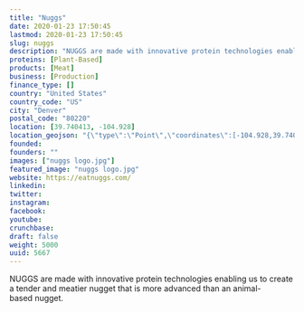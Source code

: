 ```yaml
---
title: "Nuggs"
date: 2020-01-23 17:50:45
lastmod: 2020-01-23 17:50:45
slug: nuggs
description: "NUGGS are made with innovative protein technologies enabling us to create a tender and meatier nugget that is more advanced than an animal-based nugget."
proteins: [Plant-Based]
products: [Meat]
business: [Production]
finance_type: []
country: "United States"
country_code: "US"
city: "Denver"
postal_code: "80220"
location: [39.740413, -104.928]
location_geojson: "{\"type\":\"Point\",\"coordinates\":[-104.928,39.740413]}"
founded: 
founders: ""
images: ["nuggs logo.jpg"]
featured_image: "nuggs logo.jpg"
website: https://eatnuggs.com/
linkedin: 
twitter: 
instagram: 
facebook: 
youtube: 
crunchbase: 
draft: false
weight: 5000
uuid: 5667
---
```

NUGGS are made with innovative protein technologies enabling us to create a tender and meatier nugget that is more advanced than an animal-based nugget.
